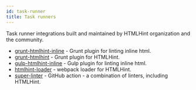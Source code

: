 ```yaml
---
id: task-runner
title: Task runners
---
```


Task runner integrations built and maintained by HTMLHint organization and the community.

- [grunt-htmlhint-inline](https://github.com/htmlhint/grunt-htmlhint-inline) - Grunt plugin for linting inline html.
- [grunt-htmlhint](https://github.com/htmlhint/grunt-htmlhint) - Grunt plugin for HTMLHint.
- [gulp-htmlhint-inline](https://github.com/htmlhint/gulp-htmlhint-inline) - Gulp plugin for linting inline html.
- [htmlhint-loader](https://github.com/htmlhint/htmlhint-loader) - webpack loader for HTMLHint.
- [super-linter](https://github.com/github/super-linter) - GitHub action - a combination of linters, including HTMLHint.
